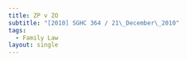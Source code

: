 ```yaml
---
title: ZP v ZO
subtitle: "[2010] SGHC 364 / 21\_December\_2010"
tags:
  - Family Law
layout: single
---
```


